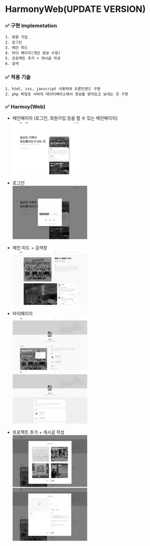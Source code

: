 HarmonyWeb(UPDATE VERSION)
=========================

### ✅ 구현 Implemetation
    1. 회원 가입 
    2. 로그인
    3. 메인 피드
    4. 마이 페이지(개인 정보 수정)
    5. 프로젝트 추가 + 게시글 작성
    6. 검색 
    
### ✅ 적용 기술
    1. html, css, javscript 사용하여 프론트앤드 구현
    2. php 파일로 서버의 데이터베이스에서 정보를 받아오고 보내는 것 구현

### ✅ Harmoy(Web)
* 메인페이지 (로그인, 회원가입 등을 할 수 있는 메인페이지)</br>
<img src="/assets/image/main.png" width="50%" height="30%" alt="mainpage"></img></br>

* 로그인 </br>
<img src="/assets/image/login.png" width="50%" height="30%" alt="login"></img></br>

* 메인 피드 + 검색창</br>
<img src="/assets/image/mainfeed.png" width="50%" height="30%" alt="mainfeed"></img></br>

* 마이페이지</br>
<img src="/assets/image/mypage.png" width="50%" height="30%" alt="mypage"></img></br>
<img src="/assets/image/mypage2.png" width="50%" height="30%" alt="mypage"></img></br>

* 프로젝트 추가 + 게시글 작성</br>
<img src="/assets/image/project.png" width="50%" height="30%" alt="project"></img></br>
<img src="/assets/image/write.png" width="50%" height="30%" alt="write"></img></br>

